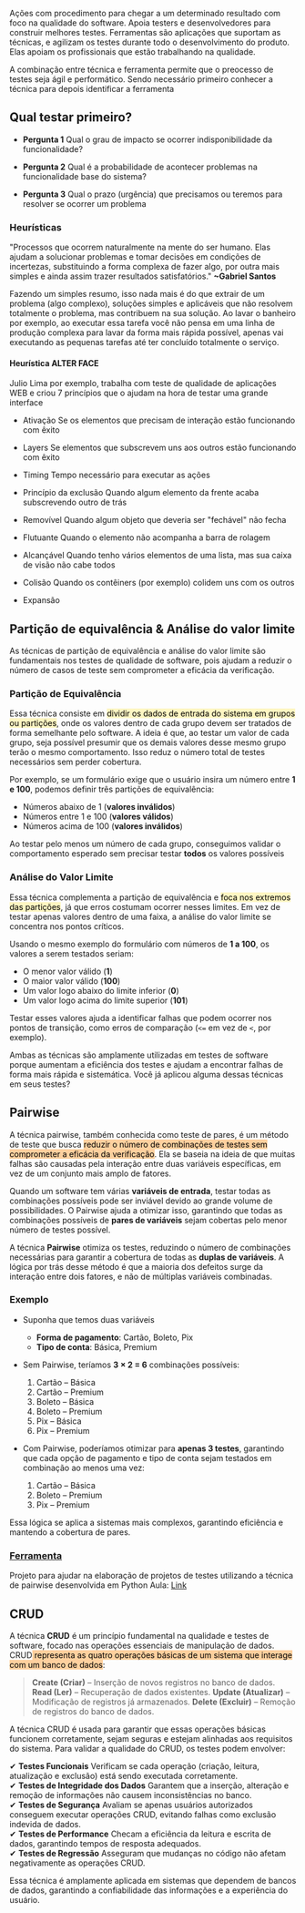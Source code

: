 Ações com procedimento para chegar a um determinado resultado com foco na qualidade do software. Apoia testers e desenvolvedores para construir melhores testes. Ferramentas são aplicações que suportam as técnicas, e agilizam os testes durante todo o desenvolvimento do produto. Elas apoiam os profissionais que estão trabalhando na qualidade.

A combinação entre técnica e ferramenta permite que o preocesso de testes seja ágil e performático. Sendo necessário primeiro conhecer a técnica para depois identificar a ferramenta

## Qual testar primeiro?

- **Pergunta 1**
	Qual o grau de impacto se ocorrer indisponibilidade da funcionalidade?

- **Pergunta 2**
	Qual é a probabilidade de acontecer problemas na funcionalidade base do sistema?

- **Pergunta 3**
	Qual o prazo (urgência) que precisamos ou teremos para resolver se ocorrer um problema


### Heurísticas
"Processos que ocorrem naturalmente na mente do ser humano. Elas ajudam a solucionar problemas e tomar decisões em condições de incertezas, substituindo a forma complexa de fazer algo, por outra mais simples e ainda assim trazer resultados satisfatórios."
**~Gabriel Santos**

Fazendo um simples resumo, isso nada mais é do que extrair de um problema (algo complexo), soluções simples e aplicáveis que não resolvem totalmente o problema, mas contribuem na sua solução. Ao lavar o banheiro por exemplo, ao executar essa tarefa você não pensa em uma linha de produção complexa para lavar da forma mais rápida possível, apenas vai executando as pequenas tarefas até ter concluído totalmente o serviço.

#### Heurística ALTER FACE
Julio Lima por exemplo, trabalha com teste de qualidade de aplicações WEB e criou 7 princípios que o ajudam na hora de testar uma grande interface

- Ativação 
	Se os elementos que precisam de interação estão funcionando com êxito

- Layers
	Se elementos que subscrevem uns aos outros estão funcionando com êxito

- Timing
	Tempo necessário para executar as ações

- Princípio da exclusão
	Quando algum elemento da frente acaba subscrevendo outro de trás 

- Removível
	Quando algum objeto que deveria ser "fechável" não fecha

- Flutuante
	Quando o elemento não acompanha a barra de rolagem

- Alcançável
	Quando tenho vários elementos de uma lista, mas sua caixa de visão não cabe todos

- Colisão
	Quando os contêiners (por exemplo) colidem uns com os outros 

- Expansão

## Partição de equivalência & Análise do valor limite
As técnicas de partição de equivalência e análise do valor limite são fundamentais nos testes de qualidade de software, pois ajudam a reduzir o número de casos de teste sem comprometer a eficácia da verificação.
### Partição de Equivalência
Essa técnica consiste em <mark style="background: #FFF3A3A6;">dividir os dados de entrada do sistema em grupos ou partições</mark>, onde os valores dentro de cada grupo devem ser tratados de forma semelhante pelo software. A ideia é que, ao testar um valor de cada grupo, seja possível presumir que os demais valores desse mesmo grupo terão o mesmo comportamento. Isso reduz o número total de testes necessários sem perder cobertura.

Por exemplo, se um formulário exige que o usuário insira um número entre **1 e 100**, podemos definir três partições de equivalência:

- Números abaixo de 1 (**valores inválidos**)
- Números entre 1 e 100 (**valores válidos**)
- Números acima de 100 (**valores inválidos**)

Ao testar pelo menos um número de cada grupo, conseguimos validar o comportamento esperado sem precisar testar **todos** os valores possíveis

### Análise do Valor Limite
Essa técnica complementa a partição de equivalência e <mark style="background: #FFF3A3A6;">foca nos extremos das partições</mark>, já que erros costumam ocorrer nesses limites. Em vez de testar apenas valores dentro de uma faixa, a análise do valor limite se concentra nos pontos críticos.

Usando o mesmo exemplo do formulário com números de **1 a 100**, os valores a serem testados seriam:

- O menor valor válido (**1**)
- O maior valor válido (**100**)
- Um valor logo abaixo do limite inferior (**0**)
- Um valor logo acima do limite superior (**101**)

Testar esses valores ajuda a identificar falhas que podem ocorrer nos pontos de transição, como erros de comparação (`<=` em vez de `<`, por exemplo).

Ambas as técnicas são amplamente utilizadas em testes de software porque aumentam a eficiência dos testes e ajudam a encontrar falhas de forma mais rápida e sistemática. Você já aplicou alguma dessas técnicas em seus testes?

## Pairwise
A técnica pairwise, também conhecida como teste de pares, é um método de teste que busca <mark style="background: #FFB86CA6;">reduzir o número de combinações de testes sem comprometer a eficácia da verificação</mark>. Ela se baseia na ideia de que muitas falhas são causadas pela interação entre duas variáveis específicas, em vez de um conjunto mais amplo de fatores.

Quando um software tem várias **variáveis de entrada**, testar todas as combinações possíveis pode ser inviável devido ao grande volume de possibilidades. O Pairwise ajuda a otimizar isso, garantindo que todas as combinações possíveis de **pares de variáveis** sejam cobertas pelo menor número de testes possível.

A técnica **Pairwise** otimiza os testes, reduzindo o número de combinações necessárias para garantir a cobertura de todas as **duplas de variáveis**. A lógica por trás desse método é que a maioria dos defeitos surge da interação entre dois fatores, e não de múltiplas variáveis combinadas.
### Exemplo
- Suponha que temos duas variáveis
	- **Forma de pagamento**: Cartão, Boleto, Pix
	- **Tipo de conta**: Básica, Premium

- Sem Pairwise, teríamos **3 × 2 = 6** combinações possíveis:
	1. Cartão – Básica
	2. Cartão – Premium
	3. Boleto – Básica
	4. Boleto – Premium
	5. Pix – Básica
	6. Pix – Premium

- Com Pairwise, poderíamos otimizar para **apenas 3 testes**, garantindo que cada opção de pagamento e tipo de conta sejam testados em combinação ao menos uma vez:
	1. Cartão – Básica
	2. Boleto – Premium
	3. Pix – Premium

Essa lógica se aplica a sistemas mais complexos, garantindo eficiência e mantendo a cobertura de pares.

### [Ferramenta](https://github.com/robsonagapito/python-pairwise)
Projeto para ajudar na elaboração de projetos de testes utilizando a técnica de pairwise desenvolvida em Python
Aula: [Link](https://www.youtube.com/watch?v=iGnDMln-3No&ab_channel=4ALLTests)

## CRUD
A técnica **CRUD** é um princípio fundamental na qualidade e testes de software, focado nas operações essenciais de manipulação de dados. CRUD<mark style="background: #FFB86CA6;"> representa as quatro operações básicas de um sistema que interage com um banco de dados</mark>:

>**Create (Criar)** – Inserção de novos registros no banco de dados.
>**Read (Ler)** – Recuperação de dados existentes.
>**Update (Atualizar)** – Modificação de registros já armazenados.
>**Delete (Excluir)** – Remoção de registros do banco de dados.

A técnica CRUD é usada para garantir que essas operações básicas funcionem corretamente, sejam seguras e estejam alinhadas aos requisitos do sistema. Para validar a qualidade do CRUD, os testes podem envolver:

✔ **Testes Funcionais**
	Verificam se cada operação (criação, leitura, atualização e exclusão) está sendo executada corretamente.  
✔ **Testes de Integridade dos Dados** 
	Garantem que a inserção, alteração e remoção de informações não causem inconsistências no banco.  
✔ **Testes de Segurança**
	Avaliam se apenas usuários autorizados conseguem executar operações CRUD, evitando falhas como exclusão indevida de dados.  
✔ **Testes de Performance** 
	Checam a eficiência da leitura e escrita de dados, garantindo tempos de resposta adequados.  
✔ **Testes de Regressão** 
	Asseguram que mudanças no código não afetam negativamente as operações CRUD.

Essa técnica é amplamente aplicada em sistemas que dependem de bancos de dados, garantindo a confiabilidade das informações e a experiência do usuário.